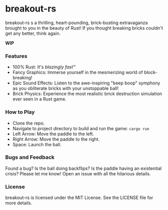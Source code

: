 # breakout-rs

breakout-rs s a thrilling, heart-pounding, brick-busting extravaganza brought to you in the beauty of Rust! If you thought breaking bricks couldn't get any better, think again.

**WIP**


### Features
- 100% Rust: It's *blazingly fast*™
- Fancy Graphics: Immerse yourself in the mesmerizing world of block-breaking!
- Epic Sound Effects: Listen to the awe-inspiring "beep boop" symphony as you obliterate bricks with your unstoppable ball!
- Brick Physics: Experience the most realistic brick destruction simulation ever seen in a Rust game.


### How to Play
- Clone the repo.
- Navigate to project directory to build and run the game: `cargo run`
- Left Arrow: Move the paddle to the left.
- Right Arrow: Move the paddle to the right.
- Space: Launch the ball.


### Bugs and Feedback
Found a bug? Is the ball doing backflips? Is the paddle having an existential crisis? Please let me know! Open an issue with all the hilarious details.


### License
breakout-rs is licensed under the MIT License. See the LICENSE file for more details.
